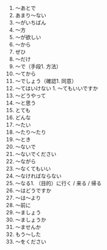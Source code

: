 1. 〜あとで
1. あまり〜ない
1. 〜がいちばん
1. 〜方
1. 〜が欲しい
1. 〜から
1. ぜひ
1. 〜だけ
1. 〜で（手段1. 方法）
1. 〜てから
1. 〜でしょう（確認1. 同意）
1. 〜てはいけない 1. 〜てもいいですか
1. 〜どうやって
1. 〜と思う
1. とても
1. どんな
1. 〜たい
1. 〜たり〜たり
1. 〜とき
1. 〜ないで
1. 〜ないでください
1. 〜ながら
1. 〜なくてもいい
1. 〜なければならない
1. 〜なる1. （目的）に行く / 来る / 帰る
1. 〜はどうですか
1. 〜は〜より
1. 〜前に
1. 〜ましょう
1. 〜ましょうか
1. 〜ませんか
1. もう〜した
1. 〜をください
